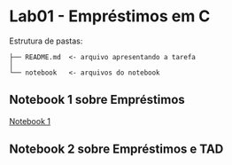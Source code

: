 # Lab01 - Empréstimos em C
Estrutura de pastas:<br/>
```
├── README.md  <- arquivo apresentando a tarefa 
│
└── notebook   <- arquivos do notebook
```


## Notebook 1 sobre Empréstimos
[Notebook 1](https://github.com/PedroCeccon/MC322-A_1s_2022/blob/main/lab01/notebook/emprestimo01.ipynb)

## Notebook 2 sobre Empréstimos e TAD

